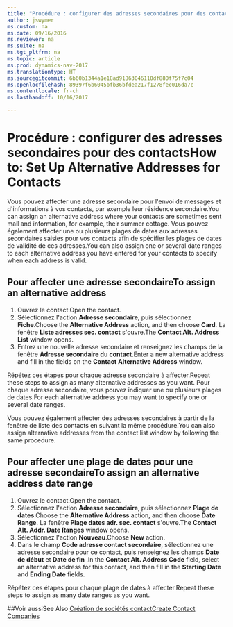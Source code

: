 ```yaml
---
title: "Procédure : configurer des adresses secondaires pour des contacts"
author: jswymer
ms.custom: na
ms.date: 09/16/2016
ms.reviewer: na
ms.suite: na
ms.tgt_pltfrm: na
ms.topic: article
ms.prod: dynamics-nav-2017
ms.translationtype: HT
ms.sourcegitcommit: 6b60b1344a1e18ad91863046110df880f75f7c04
ms.openlocfilehash: 89397f6b6045bfb36bfdea217f1278fec016da7c
ms.contentlocale: fr-ch
ms.lasthandoff: 10/16/2017

---
```

# <a name="how-to-set-up-alternative-addresses-for-contacts"></a><span data-ttu-id="a064d-102">Procédure : configurer des adresses secondaires pour des contacts</span><span class="sxs-lookup"><span data-stu-id="a064d-102">How to: Set Up Alternative Addresses for Contacts</span></span>
<span data-ttu-id="a064d-103">Vous pouvez affecter une adresse secondaire pour l'envoi de messages et d'informations à vos contacts, par exemple leur résidence secondaire.</span><span class="sxs-lookup"><span data-stu-id="a064d-103">You can assign an alternative address where your contacts are sometimes sent mail and information, for example, their summer cottage.</span></span> <span data-ttu-id="a064d-104">Vous pouvez également affecter une ou plusieurs plages de dates aux adresses secondaires saisies pour vos contacts afin de spécifier les plages de dates de validité de ces adresses.</span><span class="sxs-lookup"><span data-stu-id="a064d-104">You can also assign one or several date ranges to each alternative address you have entered for your contacts to specify when each address is valid.</span></span>

## <a name="to-assign-an-alternative-address"></a><span data-ttu-id="a064d-105">Pour affecter une adresse secondaire</span><span class="sxs-lookup"><span data-stu-id="a064d-105">To assign an alternative address</span></span>
1. <span data-ttu-id="a064d-106">Ouvrez le contact.</span><span class="sxs-lookup"><span data-stu-id="a064d-106">Open the contact.</span></span>
2. <span data-ttu-id="a064d-107">Sélectionnez l'action **Adresse secondaire**, puis sélectionnez **Fiche**.</span><span class="sxs-lookup"><span data-stu-id="a064d-107">Choose the **Alternative Address** action, and then choose **Card**.</span></span> <span data-ttu-id="a064d-108">La fenêtre **Liste adresses sec. contact** s'ouvre.</span><span class="sxs-lookup"><span data-stu-id="a064d-108">The **Contact Alt. Address List** window opens.</span></span>
3. <span data-ttu-id="a064d-109">Entrez une nouvelle adresse secondaire et renseignez les champs de la fenêtre **Adresse secondaire du contact**.</span><span class="sxs-lookup"><span data-stu-id="a064d-109">Enter a new alternative address and fill in the fields on the **Contact Alternative Address** window.</span></span>

<span data-ttu-id="a064d-110">Répétez ces étapes pour chaque adresse secondaire à affecter.</span><span class="sxs-lookup"><span data-stu-id="a064d-110">Repeat these steps to assign as many alternative addresses as you want.</span></span> <span data-ttu-id="a064d-111">Pour chaque adresse secondaire, vous pouvez indiquer une ou plusieurs plages de dates.</span><span class="sxs-lookup"><span data-stu-id="a064d-111">For each alternative address you may want to specify one or several date ranges.</span></span>

<span data-ttu-id="a064d-112">Vous pouvez également affecter des adresses secondaires à partir de la fenêtre de liste des contacts en suivant la même procédure.</span><span class="sxs-lookup"><span data-stu-id="a064d-112">You can also assign alternative addresses from the contact list window by following the same procedure.</span></span>

## <a name="to-assign-an-alternative-address-date-range"></a><span data-ttu-id="a064d-113">Pour affecter une plage de dates pour une adresse secondaire</span><span class="sxs-lookup"><span data-stu-id="a064d-113">To assign an alternative address date range</span></span>
1. <span data-ttu-id="a064d-114">Ouvrez le contact.</span><span class="sxs-lookup"><span data-stu-id="a064d-114">Open the contact.</span></span>
2. <span data-ttu-id="a064d-115">Sélectionnez l'action **Adresse secondaire**, puis sélectionnez **Plage de dates**.</span><span class="sxs-lookup"><span data-stu-id="a064d-115">Choose the **Alternative Address** action, and then choose **Date Range**.</span></span> <span data-ttu-id="a064d-116">La fenêtre **Plage dates adr. sec. contact** s'ouvre.</span><span class="sxs-lookup"><span data-stu-id="a064d-116">The **Contact Alt. Addr. Date Ranges** window opens.</span></span>
3. <span data-ttu-id="a064d-117">Sélectionnez l'action **Nouveau**.</span><span class="sxs-lookup"><span data-stu-id="a064d-117">Choose **New** action.</span></span>
4. <span data-ttu-id="a064d-118">Dans le champ **Code adresse contact secondaire**, sélectionnez une adresse secondaire pour ce contact, puis renseignez les champs **Date de début** et **Date de fin** .</span><span class="sxs-lookup"><span data-stu-id="a064d-118">In the **Contact Alt. Address Code** field, select an alternative address for this contact, and then fill in the **Starting Date** and **Ending Date** fields.</span></span>

<span data-ttu-id="a064d-119">Répétez ces étapes pour chaque plage de dates à affecter.</span><span class="sxs-lookup"><span data-stu-id="a064d-119">Repeat these steps to assign as many date ranges as you want.</span></span>

##<a name="see-also"></a><span data-ttu-id="a064d-120">Voir aussi</span><span class="sxs-lookup"><span data-stu-id="a064d-120">See Also</span></span>
[<span data-ttu-id="a064d-121">Création de sociétés contact</span><span class="sxs-lookup"><span data-stu-id="a064d-121">Create Contact Companies</span></span>](marketing-create-contact-companies.md)

